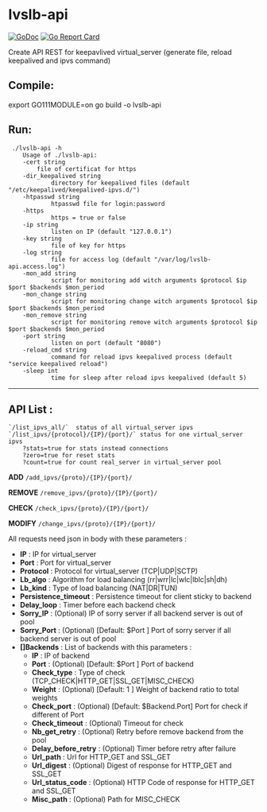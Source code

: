 # lvslb-api

[![GoDoc](https://godoc.org/github.com/jeremmfr/lvslb-api?status.svg)](https://godoc.org/github.com/jeremmfr/lvslb-api) [![Go Report Card](https://goreportcard.com/badge/github.com/jeremmfr/lvslb-api)](https://goreportcard.com/report/github.com/jeremmfr/lvslb-api)

Create API REST for keepavlived virtual_server (generate file, reload keepalived and ipvs command)

Compile:
--------
export GO111MODULE=on
go build -o lvslb-api

Run:
----

	 ./lvslb-api -h
	 	Usage of ./lvslb-api:
		-cert string
			file of certificat for https
  		-dir_keepalived string
        		directory for keepalived files (default "/etc/keepalived/keepalived-ipvs.d/")
  		-htpasswd string
        		htpasswd file for login:password
  		-https
        		https = true or false
  		-ip string
        		listen on IP (default "127.0.0.1")
  		-key string
        		file of key for https
  		-log string
        		file for access log (default "/var/log/lvslb-api.access.log")
        -mon_add string
                script for monitoring add witch arguments $protocol $ip $port $backends $mon_period
        -mon_change string
                script for monitoring change witch arguments $protocol $ip $port $backends $mon_period
        -mon_remove string
                script for monitoring remove witch arguments $protocol $ip $port $backends $mon_period
  		-port string
        		listen on port (default "8080")
  		-reload_cmd string
        		command for reload ipvs keepalived process (default "service keepalived reload")
  		-sleep int
        		time for sleep after reload ipvs keepalived (default 5)


***
API List :
---------

	`/list_ipvs_all/`  status of all virtual_server ipvs
	`/list_ipvs/{protocol}/{IP}/{port}/` status for one virtual_server ipvs
		?stats=true for stats instead connections
		?zero=true for reset stats
		?count=true for count real_server in virtual_server pool
**ADD**
	`/add_ipvs/{proto}/{IP}/{port}/`

**REMOVE**
	`/remove_ipvs/{proto}/{IP}/{port}/`

**CHECK**
	`/check_ipvs/{proto}/{IP}/{port}/`

**MODIFY**
	`/change_ipvs/{proto}/{IP}/{port}/`

All requests need json in body with these parameters :
* **IP** : IP for virtual_server
* **Port** : Port for virtual_server
* **Protocol** : Protocol for virtual_server (TCP|UDP|SCTP)
* **Lb_algo** : Algorithm for load balancing (rr|wrr|lc|wlc|lblc|sh|dh)
* **Lb_kind** : Type of load balancing (NAT|DR|TUN)
* **Persistence_timeout** : Persistence timeout for client sticky to backend
* **Delay_loop** : Timer before each backend check
* **Sorry_IP** : (Optional) IP of sorry server if all backend server is out of pool
* **Sorry_Port** : (Optional) [Default: $Port ] Port of sorry server if all backend server is out of pool
* **[]Backends** : List of backends with this parameters :
	* **IP** : IP of backend
	* **Port** : (Optional) [Default: $Port ] Port of backend
	* **Check_type** : Type of check (TCP_CHECK|HTTP_GET|SSL_GET|MISC_CHECK)
	* **Weight** : (Optional) [Default: 1 ] Weight of backend ratio to total weights
	* **Check_port** : (Optional) [Default: $Backend.Port] Port for check if different of Port
	* **Check_timeout** : (Optional) Timeout for check
	* **Nb_get_retry** : (Optional) Retry before remove backend from the pool
	* **Delay_before_retry** : (Optional) Timer before retry after failure
	* **Url_path** : Url for HTTP_GET and SSL_GET
	* **Url_digest** : (Optional) Digest of response for HTTP_GET and SSL_GET
	* **Url_status_code** : (Optional) HTTP Code of response for HTTP_GET and SSL_GET
	* **Misc_path** : (Optional) Path for MISC_CHECK
